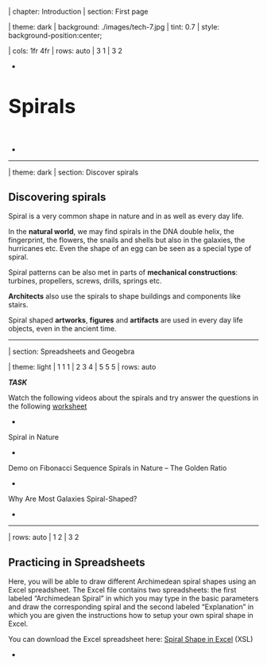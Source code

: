 
| chapter: Introduction
| section: First page

| theme: dark
| background: ./images/tech-7.jpg
| tint: 0.7
| style: background-position:center;

| cols: 1fr 4fr
| rows: auto
| 3 1
| 3 2

-

<big>

# <big>Spirals</big>

</big>

&nbsp;

<f-next-button title="Start" />

-

---








| theme: dark
| section: Discover spirals


<!-- ## Discove&shy;ring Spirals

Spiral is a very common shape in nature and in as well as every day life. In the **natural world**, we may find spirals in the DNA double helix, the fingerprint, the flowers, the snails and shells but also in the galaxies, the hurricanes etc. Even the shape of an egg can be seen as a special type of spiral.

Spiral patterns can be also met in parts of **mechanical constructions**: turbines, propellers, screws, drills, springs etc.

**Architects** also use the spirals to shape buildings and components like stairs.

Finally spiral shaped **artworks**, **figures** and **artifacts** are used in every day life objects, even in the ancient time. -->


<div class="grid masonry" style="--cols: 1fr 1fr 1fr 1fr; grid-template-rows:repeat( 1fr) ; --gap:0;">

  <div style="padding:var(--base3); grid-column:1 / span 2">
    
  ## Dis&shy;cove&shy;ring spirals
  
  Spiral is a very common shape in nature and in as well as every day life. 

  </div>

  <f-image src="./images/nature-1.jpg" />
  <f-image src="./images/nature-2.jpg" />
  <f-image src="./images/nature-3.jpg"  />
  <f-image src="./images/nature-4.jpg" />

  <div style="padding:var(--base3)">

  In the **natural world**, we may find spirals in the DNA double helix, the fingerprint, the flowers, the snails and shells but also in the galaxies, the hurricanes etc. Even the shape of an egg can be seen as a special type of spiral.
  
  </div>

  <f-image src="./images/nature-5.jpg" />
  <f-image src="./images/nature-6.jpg" />
  <f-image src="./images/nature-7.jpg" />
  <f-image src="./images/nature-9.jpg" />

  <div style="padding:var(--base3)">

  Spiral patterns can be also met in parts of **mechanical constructions**: turbines, propellers, screws, drills, springs etc.
  
  </div>

  <f-image src="./images/tech-1.jpg" />
  <f-image src="./images/tech-2.jpg" />
  <f-image src="./images/tech-3.jpg" />
  <f-image src="./images/tech-4.jpg" />
  <f-image src="./images/tech-5.jpg" />
  <f-image src="./images/tech-6.jpg" />
  <f-image src="./images/tech-7.jpg" />
  <f-image src="./images/tech-8.jpg" />

  <div style="padding:var(--base3)">

  **Architects** also use the spirals to shape buildings and components like stairs.
  
  </div>

  <f-image src="./images/architecture-1.jpg" />
  <f-image src="./images/architecture-2.jpg" />
  <f-image src="./images/architecture-9.jpg" />
  <f-image src="./images/architecture-4.jpg" />
  <f-image src="./images/architecture-5.jpg" />
  <f-image src="./images/architecture-6.jpg" />
  <f-image src="./images/architecture-8.jpg" />
  <f-image src="./images/architecture-7.jpg" style="grid-column:1 / span 2" />

  <div style="padding:var(--base3)">

  Spiral shaped **artworks**, **figures** and **artifacts** are used in every day life objects, even in the ancient time.
  
  </div>

  <f-image src="./images/art-3.jpg" />
  <f-image src="./images/art-4.jpg" />
  <f-image src="./images/art-5.jpg" />
  <f-image src="./images/art-6.jpg" />
  <f-image src="./images/art-7.jpg" />
</div>

---





| section: Spreadsheets and Geogebra

| theme: light
| 1 1 1 
| 2 3 4
| 5 5 5
| rows: auto

***TASK*** <f-activity-icon />

Watch the following videos about the spirals and try answer the questions in the following [worksheet](https://spiralsdesignstem.files.wordpress.com/2018/07/worksheet-1-1.docx)

-

<f-video src="https://www.youtube.com/watch?v=lPOf70xIJyg" />

Spiral in Nature

-

<f-video src="https://www.youtube.com/watch?v=iEnR8zupK0A" />

Demo on Fibonacci Sequence Spirals in Nature – The Golden Ratio

-

<f-video src="https://www.youtube.com/watch?v=aIUu5uMKB70" />

Why Are Most Galaxies Spiral-Shaped?

-

<f-next-button />

---








| rows: auto
| 1 2
| 3 2

<!-- 2. Working with spirals -->
## Practicing in Spreadsheets

Here, you will be able to draw different Archimedean spiral shapes using an Excel spreadsheet. The Excel file contains two spreadsheets: the first labeled “Archimedean Spiral” in which you may type in the basic parameters and draw the corresponding spiral and the second labeled “Explanation” in which you are given the instructions how to setup your own spiral shape in Excel.

You can download the Excel spreadsheet here: [Spiral Shape in Excel](https://spiralsdesignstem.files.wordpress.com/2018/09/spiral-shape-in-excel1.xls) (XSL)


-

<div style="height:80vh; ">

<f-image src="https://spiralsdesignstem.files.wordpress.com/2018/09/excel1.jpg" style="--image-min-height:40vh; --image-height:40vh;" />
<f-image src="https://spiralsdesignstem.files.wordpress.com/2018/09/excel21.jpg" style="--image-min-height:40vh; --image-height:40vh;" />

<!-- ![](https://spiralsdesignstem.files.wordpress.com/2018/09/excel1.jpg?w=434&h=456) 

![](https://spiralsdesignstem.files.wordpress.com/2018/09/excel21.jpg?w=585&h=460) -->

</div>

-

<f-next-button />

---







| rows: auto 
| cols: 3fr 2fr
| 1 1
| 2 3
| 4 4

## 2D, 3D Spirals in Geogebra

-

Geogebra is a free online math tools for graphing, geometry, 3D modelling etc.

<br>

<f-inline>

  <f-link to="https://www.geogebra.org/2d" class="button tertiary">Geogebra 2D version</f-link>

  <f-link to="https://www.geogebra.org/3d" class="button tertiary">Geogebra 3D version</f-link>

</f-inline>

<br>

<f-link to="https://spiralsdesignstem.files.wordpress.com/2018/10/what-is-geogebra.pdf">Short introduction to Geogebra</f-link> (pdf)

In our example Geogebra will be used as a practicing tool for creating 3D spirals.

-

### Geogebra examples

<f-link to="https://www.geogebra.org/m/aKC2MESg">Spiral types in Geogebra</f-link>

#### 3D spiral examples:

Spiral 1: <f-link to="https://www.geogebra.org/m/usfyzvuc">geogebra.org/m/usfyzvuc</f-link>
Spiral 2: <f-link to="https://www.geogebra.org/m/scky7tbf">geogebra.org/m/scky7tbf</f-link>
Spiral 3: <f-link to="https://www.geogebra.org/m/yctfkmjg">geogebra.org/m/yctfkmjg</f-link>
Spiral 4: <f-link to="https://www.geogebra.org/m/jkvcnjpd">geogebra.org/m/jkvcnjpd</f-link>
Screw:    <f-link to="https://www.geogebra.org/m/pdrtw9uv">geogebra.org/m/pdrtw9uv</f-link>

-

<f-next-button />

---







| 4 4
| 1 2
| 3 3


## <f-activity-icon /> Task 1

Open the Geogebra application in https://www.geogebra.org/3d

Start practicing in creating 3D spirals, following the instructions of the <f-link to="https://spiralsdesignstem.files.wordpress.com/2018/10/worksheet-spiral.pdf">Worksheet 1</f-link> (PDF)

-

## <f-activity-icon /> Task 2

Open the Geogebra application in https://www.geogebra.org/3d

Start practicing in creating 3D spirals, following the instructions of the <f-link to="https://spiralsdesignstem.files.wordpress.com/2018/11/archimedean-spiral-worksheet.pdf">Worksheet 2</f-link> (PDF)

-

<f-next-button />

-

---










| chapter: Trigonometry and coordinate systems

| theme: dark

<center>
<div style="padding:5vh 10vw">

  # Basics of trigono&shy;metry and polar coordi&shy;nates
  
  <br />

  <f-next-button />
  
</div>
</center>













---






<!-- 3. Background -->

| section: Trigonometry
| cols: 3fr 2fr
| 1 3
| 2 3
| 4 4

<caption>Basics of trigonometry and polar coordinates</caption>

## Basics of trigonometry

-

In order to design a spiral you first need to recall the basic knowledge from trigonometry, a know the basic notation of trigonometry which is the branch of mathematics dealing with the **relations of the sides and angles of triangles**.

### The sides of an orthogonal triangle

Assume that there is an orthogonal triangle (a triangle with one angle equal to 90°). The side that is always opposite to the right angle is called <f-math inline red>**"hypotenuse"**</f-math>. This is the longest side in the orthogonal triangle.

If we choose an angle <f-math inline>θ</f-math> other the right angle, the side that lies opposite to it is called <f-math inline blue>"opposite"</f-math>. The third angle, not in the opposite side is called <f-math inline green>"adjacent"</f-math> sides. Let's call the sides <f-math inline green>a</f-math>, <f-math inline blue>b</f-math> and <f-math inline red>c</f-math>.

The length of the three sides <f-math inline green>a</f-math>, <f-math inline blue>b</f-math> and <f-math inline red>c</f-math> of an orthogonal triangle are linked with **“Pythagorean equation”**

<f-math>\color{blue}a^2 \color{black}+ \color{green}b^2 \color{black}= \color{red}c^2</f-math>

This equation states that **the square of the hypotenuse** (the side opposite the right angle) is equal to **the sum of the squares of the other two sides**.

-

<div style="position:sticky; top:0;">
  <f-scene responsive style="max-width:600px;">
    <defs>
    <marker id="arrow" viewBox="0 0 10 10" refX="5" refY="5"
      markerWidth="5" markerHeight="5"
      orient="auto-start-reverse" fill="lightgray" >
        <path d="M 0 0 L 10 5 L 0 10 z" />
    </marker>
    </defs>
    <f-group position="0.4 0">
      <f-arc position="-1.5 -1" start-angle="90" end-angle="130" r="0.4" inner-radius="0.4" stroke-width="2" />
      <f-line points="-1.5 -1, 1 -1"  :stroke="color('green')" />
      <f-line points="1 -1, 1  1"     :stroke="color('blue')" />
      <f-line points="1 1, -1.5 -1"     :stroke="color('red')" />
      <f-box r="0.2" position="0.9 -0.9" strokeWidth="2" />
      <polyline points="-1.05,-0.85 0.85,-0.1" fill="none" stroke="lightgray" stroke-width="0.02" stroke-dasharray="0.04" marker-end="url(#arrow)" />
      <polyline points="0.9,-0.9 -0.2,-0.1" fill="none" stroke="lightgray" stroke-width="0.02" stroke-dasharray="0.04" marker-end="url(#arrow)" />
      <f-text :fill="color('red')" position="-0.6 0.5">Hypotenuse:c</f-text>
      <f-text :fill="color('green')" position="-0.2 -1.3">Adjascent:a</f-text>
      <f-text :fill="color('blue')" position="1.3 0" rotation="90">Opposite:b</f-text>
      <f-text position="-1.5 -0.8" style="font-size:120%">θ</f-text>
    </f-group>
  </f-scene>
</div>

-

<br>

<f-next-button />

---



| cols: 3fr 2fr
| 1 2
| 3 4
| 5 5

<caption>Basics of trigonometry and polar coordinates</caption>

## Trigonometric Ratios

The ratios (fractions) of the sides a, b and c  of an orthogonal right triangle are called trigonometric ratios. Three common trigonometric ratios are the sine (**sin**), cosine (**cos**), and tangent (**tan**). For any angle θ such that of the triangle in Figure 1, these are defined for as follows:

<f-math>sin(θ) = \frac{\color{blue}Opposite}{\color{red}Hypotenuse} = \frac{\color{blue}b}{\color{red}c}</f-math><f-math>cos(θ) = \frac{\color{green}Adjascent}{\color{red}Hypotenuse} = \frac{\color{green}a}{\color{red}c}</f-math><f-math>tan(θ) = \frac{\color{blue}Opposite}{\color{green}Adjascent} = \frac{sin θ}{cos θ} = \frac{\color{blue}b}{\color{green}a}</f-math>

To remember these definitions, note the following:

<f-math>Sine = \frac{\color{blue}Opposite}{\color{red}Hypotenuse}</f-math><f-math>Cosine = \frac{\color{green}Adjascent}{\color{red}Hypotenuse}</f-math><f-math>Tangent = \frac{\color{blue}Opposite}{\color{green}Adjascent}</f-math>

By applying the Pythagorean equation to the trigonometric ratios derives that, for any angle θ in an orthogonal triangle holds

<f-math>sin^2(θ) + cos^2(θ) = 1</f-math>

-

<div style="position:sticky; top:0;">
  <f-scene responsive style="max-width:600px;">
    <defs>
    <marker id="arrow" viewBox="0 0 10 10" refX="5" refY="5"
      markerWidth="5" markerHeight="5"
      orient="auto-start-reverse" fill="lightgray" >
        <path d="M 0 0 L 10 5 L 0 10 z" />
    </marker>
    </defs>
    <f-arc position="-1.5 -1" start-angle="90" end-angle="130" r="0.4" inner-radius="0.4" stroke-width="2" />
    <f-line points="-1.5 -1, 1 -1"  :stroke="color('green')" />
    <f-line points="1 -1, 1  1"     :stroke="color('blue')" />
    <f-line points="1 1, -1.5 -1"     :stroke="color('red')" />
    <f-box r="0.2" position="0.9 -0.9" strokeWidth="2" />
    <polyline points="-1.05,-0.85 0.85,-0.1" fill="none" stroke="lightgray" stroke-width="0.02" stroke-dasharray="0.04" marker-end="url(#arrow)" />
    <polyline points="0.9,-0.9 -0.2,-0.1" fill="none" stroke="lightgray" stroke-width="0.02" stroke-dasharray="0.04" marker-end="url(#arrow)" />
    <f-text :fill="color('red')" position="-0.6 0.5">Hypotenuse:c</f-text>
    <f-text :fill="color('green')" position="-0.2 -1.3">Adjascent:a</f-text>
    <f-text :fill="color('blue')" position="1.3 0" rotation="90">Opposite:b</f-text>
    <f-text position="-1.5 -0.8" style="font-size:120%">θ</f-text>
  </f-scene>
</div>

-

### Example

Let the triangle <f-math inline>ABC</f-math> be with sides 3, 4 and 5.

In the above triangle <f-math inline>ABC</f-math>, the trigonometric ratios of the angle <f-math inline>A</f-math> are calculated:

<f-math>sin(A) = \frac{\color{blue}CB}{\color{red}AB} = \frac{\color{blue}3}{\color{red}5} = 0.6</f-math><f-math>cos(A) = \frac{\color{green}AC}{\color{red}AB} = \frac{\color{green}4}{\color{red}5} = 0.8</f-math><f-math>tan(A) = \frac{\color{blue}CB}{\color{green}AC} = \frac{\color{blue}3}{\color{green}4} = 0.75</f-math>

or by using the values of <f-math inline>sin(A)</f-math> and <f-math inline>cos(A)</f-math> 

<f-math>tan(A) = \frac{sin(A)}{cos(A)} = \frac{0.6}{0.8} = 0.75</f-math>

In this example we can verify that 

<f-math>\color{red}AB\color{black}^2 = \color{green}AC\color{black}^2 + \color{blue}BC\color{black}^2 or</f-math><f-math>\color{red}5\color{black}^2 = \color{green}4\color{black}^2 + \color{blue}3\color{black}^2 or</f-math><f-math>\color{red}25\color{black} = \color{green}16\color{black} + \color{blue}9\color{black}</f-math>

<!-- ![](https://spiralsdesignstem.files.wordpress.com/2018/09/eq5.jpg) -->

Moreover,  

<f-math inline>sin^2(A) + cos^2(A) = 1 </f-math> or<br /><f-math inline>0.6^2 + 0.8^2 = 0.36 + 0.64 = 1</f-math>

<!-- ![](https://spiralsdesignstem.files.wordpress.com/2018/09/eq72.jpg) -->

-

<div style="position:sticky; top:0;">
  <f-scene responsive style="max-width:550px;">
    <f-arc position="-1.5 -1" start-angle="90" end-angle="125" r="0.4" inner-radius="0.4" stroke-width="2" />
    <f-line points="-1.5 -1, 1.5 -1"  :stroke="color('green')" />
    <f-line points="1.5 -1, 1.5  1.25"     :stroke="color('blue')" />
    <f-line points="1.5 1.25, -1.5 -1"     :stroke="color('red')" />
    <f-box r="0.2" position="1.4 -0.9" strokeWidth="2" />
    <f-text :fill="color('red')" position="0 0.4">5</f-text>
    <f-text :fill="color('green')" position="0 -1.3">4</f-text>
    <f-text :fill="color('blue')" position="1.3 0">3</f-text>
    <f-text position="-1.6 -1.2">A</f-text>
    <f-text position="1.6 1.3">B</f-text>
    <f-text position="1.6 -1.2">C</f-text>
  </f-scene>
</div>

<!-- ![](https://spiralsdesignstem.files.wordpress.com/2018/09/triangle1.jpg?w=135&zoom=2) -->

-

<br />

<f-next-button />

---





| section: Cartesian and Polar Coordinates

| 1 1
| 2 3
| 4 5
| 6 6

<caption>Basics of trigonometry and polar coordinates</caption>

## Cartesian and Polar Coordinates 

-

### Cartesian coordinates

Any point in the plane can be defined by its coordinates (**X**, **Y**). (X, Y) is a pair of numbers denoting the distances from two perpendicular lines: the vertical line (-axis) and the horizontal line (-axis). For example, in the next figure the point A is defined as a pair (3,4), where X=3 and Y=4. These are called Cartesian coordinates.

-

<f-image src="https://spiralsdesignstem.files.wordpress.com/2018/09/plane11.jpg" style="--image-size:contain; --image-height:30vh;" />

<!-- ![](https://spiralsdesignstem.files.wordpress.com/2018/09/plane11.jpg) -->

-

### Polar coordinates

However, in many cases such that of drawing a spiral, a different expression is needed. One may notice that instead of using (x, y) as the coordinates of point A, the **distance from the zero point r and the angle θ** may equivalently be used. This means that the position of any point in the plane can be described by the pair (r, θ). These are called **Polar coordinates of the point A**.

> Cartesian and Polar coordinates are equivalent and can be converted from one type to another.

-

<f-image src="./images/polar-coordinates.png" style="--image-size:contain; --image-height:30vh; --image-position:center;" />

<!-- ![](./images/polar-coordinates.png) -->

-

<f-next-button />

---






| cols: 3fr 2fr
| 1 1
| 2 3
| 4 3
| 5 5

<caption>Basics of trigonometry and polar coordinates</caption>

## Calculation of Polar coordinates

-

#### 1. Find the Polar coordinates from Cartesian coordinates

Assume that a point A(3,4) is given. According to the next figure, the grey triangle is orthogonal with opposite and adjacent sides equal to y=4 and x=3, respectively.

The **hypotenuse is the distance r** and can be estimated by applying the Pythagorean equation as

<f-math>\color{red}r^2 \color{black} = \color{blue}x^2 \color{blaxk}+ \color{green}y^2 \color{black}= \color{blue}3^2 \color{black}+ \color{green}4^2 \color{black}= \color{blue}9 \color{black}+ \color{green}16 \color{black}= 25</f-math><f-math>\color{red}r \color{black}= \sqrt{25} = 5</f-math>

<!-- ![](https://spiralsdesignstem.files.wordpress.com/2018/09/eq8.jpg) -->

From the same triangle, **angle θ can be estimated** indirectly in terms of the tan(θ) ratio.

Indeed

<f-math>tan(θ) = \frac{\color{green}y}{\color{blue}x} = \frac{\color{green}4}{\color{blue}3} = 1.33</f-math><f-math>θ = tan^{-1}(1.33) = 53.06\degree</f-math>

<!-- ![](https://spiralsdesignstem.files.wordpress.com/2018/09/eq9.jpg) -->

👉Note the value of θ derives by the **inverse function of tangens** (tan<sup>-1</sup>). Any typical scientific calculator includes this option.

-

<f-scene responsive style="position:sticky; top:25vh; max-width:600px;">
  <defs>
    <marker id="arrow" viewBox="0 0 10 10" refX="5" refY="5"
      markerWidth="5" markerHeight="5"
      orient="auto-start-reverse" fill="lightgray" >
        <path d="M 0 0 L 10 5 L 0 10 z" />
    </marker>
    </defs>
    <polyline points="0,-1.9 0,1.9" fill="none" stroke="lightgray" stroke-width="0.02" stroke-dasharray="0.04" marker-end="url(#arrow)" />
    <polyline points="-1.9,0 1.9,0" fill="none" stroke="lightgray" stroke-width="0.02" stroke-dasharray="0.04" marker-end="url(#arrow)" />
    <f-circle r="1.5" strokeWidth="2" :stroke="color('gray')" />
    <f-polygon :points="[ [0,0], polarxy(90,0.75), polarxy(150, 1.5) ]" :fill="color('yellow')" stroke opacity="0.6" />
    <f-line points="0 0, 0 1.31" :stroke="color('green')" />
    <f-polygon :points="[ [0,0], polarxy(90,0.75), polarxy(150, 1.5) ]" strokeWidth="2" />
    <f-line points="0 0, 0.75 0" :stroke="color('blue')" />
    <f-line :points="[[0,0],polarxy(150, 1.5)]" :stroke="color('red')" />
    <f-arc position="0 0" start-angle="90" end-angle="150" r="0.45" inner-radius="0.45" stroke-width="1" />
    <f-box r="0.1" position="0.7 0.05" strokeWidth="1" />
    <f-text :position="polarxy(140,1.9)">A(x:3,y:4)</f-text>
    <f-text position="-0.1 0.6" :fill="color('green')" rotation="90" scale="0.75">r⋅sin(θ)</f-text>
    <f-text position="0.4 -0.25" :fill="color('blue')" scale="0.75">r⋅cos(θ)</f-text>
    <f-text :position="polarxy(155, 0.75)" :fill="color('red')" scale="0.75">r</f-text>
    <f-text position="0.22 0.05" >θ</f-text>
    <f-text position="1.9 0.1" scale="0.75">x</f-text>
    <f-text position="0.15 1.85" scale="0.75">y</f-text>
    
</f-scene>

<!-- ![](https://spiralsdesignstem.files.wordpress.com/2018/09/plane21.jpg) -->

-

#### 2. From Polar to Cartesian coordinates

Following the previous example, assume now that the point A is known by its polar coordinates (5, 53.06°). Its Cartesian coordinates derive by applying the trigonometric ratios cos() and sin() as follows.

<f-math>cos(θ) = \frac{\color{blue}x}{\color{red}r}</f-math><f-math>{\color{blue}x} = {\color{red}r} \cdot cos(θ) = {\color{red}5} \cdot cos(53.06\degree) = {\color{red}5} \cdot 0.6 = \color{blue}3</f-math><f-math>sin(θ) = \frac{\color{green}y}{\color{red}r}</f-math><f-math>{\color{green}y} = {\color{red}r} \cdot sin(θ) = {\color{red}5} \cdot sin(53.06\degree) = {\color{red}5} \cdot 0.8 = \color{green}4</f-math>

<!-- ![](https://spiralsdesignstem.files.wordpress.com/2018/09/eq10.jpg) -->

-

<f-next-button />

---











| chapter: Math of Archimedean spirals

| theme: dark

<center>
<div style="padding:5vh 10vw">

  # Mathe&shy;matics of 2D and 3D Archi&shy;medean spirals

  This section will help you understand the mathematics and particular the equations and formulas from which 2D and 3D spirals derive.

  <br />

  <f-next-button />
  
</div>
</center>

---








| section: Equations of 2D Archimedean spirals

| cols: 2fr 1fr 2fr
| 1 1 1
| 2 4 5
| 3 4 5
| 6 6 6



<caption>Mathematics of 2D and 3D Archimedean spirals</caption>

## Equations of 2D Archi&shy;medean spirals

-

Assume that a point is described by its polar coordinates (r, θ). Remember that r is the radius, the distance of the point from the center of the axes and θ is the angle formed between the radius and x axis (see next figure).

-

<f-image src="https://spiralsdesignstem.files.wordpress.com/2018/09/spiral2d-2.jpg?w=300&h=261" style="--image-size:contain; --image-height:35vh; " />

<!-- ![](https://spiralsdesignstem.files.wordpress.com/2018/09/spiral2d-2.jpg?w=300&h=261) -->

-

Now, image what happens if the angle θ gradually increases from the zero degrees (θ=0º) to θ=90º and then to θ=180º up to θ=360º. If the radius *r* remains constant, the corresponding point will move along the blue circle. This is the basic movement to produce a circular shape.

-

Lets simulate this:

<f-slider set="circleProgress" value="0" to="360" title="θ" />

<f-scene grid responsive style="max-width:600px;">
  <f-circle r="1.5" strokeWidth="1" :stroke="color('blue')" />
  <f-group rotation="90">
    <!-- <f-line :points="[[0,0], polarxy(get('circleProgress'),1.5) ]" /> -->
    <f-arc r="1.5" inner-radius="0" :stroke="color('red')" start-angle="0" :end-angle="get('circleProgress', 0)" stroke-width="4" />
    <f-circle r="0.1" :stroke="color('red')" :position="polarxy( get('circleProgress', 0), 1.5)"  />
  </f-group>
  <f-text :position="polarxy( get('circleProgress', 0)+90, 1.75)">r</f-text>
  <f-text position="0 0.1">θ={{Math.round(get('circleProgress', 0))}}°</f-text>
</f-scene>

-

<f-next-button />

---





| gap: 7vh 5vw
| 1 1
| 2 3
| 4 5
| 6 6

<caption>Mathematics of 2D and 3D Archimedean spirals</caption>

## Equations of 2D Archi&shy;medean spirals

-

In the previous movement, if we assume that **r is not constant** but changes gradually as the angle θ ranges from 0º to 360º, then we get a **perfect spiral shape**.

To draw an Archimedian spiral, two basic parameters need to define:

- the starting point on the x axis (lets call it **α**) and
- the distance **d** between two consecutive lines of the spiral.

<f-slider 
    title="α"
    :value="150" 
    set="radius"
    from="0"
    to="200" 
/>
<f-slider 
    title="d"
    :value="0" 
    set="padding"
    from="0"
    to="100" 
/>
<f-slider 
    title="Active point"
    :value="0" 
    set="active"
    from="0"
    to="180"
    :step="1" 
/>

The most usual case of an Archimedian spiral is that when the spiral shape begins from the beginning of the axes x and y. In such a case α=0.

-

<f-artboard responsive grid width="600" height="400">
  <g transform="translate(300 200)">
    <Spiral :cycles="5" :padding="get('padding', 0)" :startX="get('radius', 100)" :activePoint="get('active', 0)" :info="false" />
  </g>
</f-artboard>

-



<!-- ![](https://spiralsdesignstem.files.wordpress.com/2018/09/spiral2d-3.jpg?w=300&h=276) -->

**Any point (x,y) of the plane belongs to a spiral shape if satisfies the following equations**

<f-math>x = r \cdot cos(θ)</f-math><f-math>y = r \cdot sin(θ)</f-math><f-math>r = a + \frac{d}{2π} \cdot θ</f-math><f-math>θ = 0°...360°</f-math>

Note that π is the well known PI number equal to 3.14159.

The following figure, explains the above equations in terms of the polar coordinates explained in the previous section.

<!-- ![](https://spiralsdesignstem.files.wordpress.com/2018/09/spiral2d-1.jpg?w=1024&h=671) -->

> Based on the above equations, any flat, 2D Archimedian spiral can be drawn if the angle θ ranges from 0º to 360º, and for every single value in that range, the coordinates  x and y are calculated and the corresponding point (x,y) in plotted in the plane.

-

<!-- <f-image src="https://spiralsdesignstem.files.wordpress.com/2018/09/spiral2d-1.jpg?w=1024&h=671" style="--image-size:contain; --image-min-height:40vh" /> -->

<f-artboard responsive width="600" height="400">
<defs>
<marker id="arrow" viewBox="0 0 10 10" refX="9" refY="5"
    markerWidth="3" markerHeight="3"
    orient="auto-start-reverse" :fill="color('darkgray')" >
    <path d="M 0 0 L 10 5 L 0 10 z" />
  </marker>
  </defs>
  <g transform="translate(300 200)">
    <Spiral :cycles="3" :padding="60" :startX="150" activePoint="6" :info="false" :triangle="true" />
    <f-line :points="[ [0,30], [polarx(90, 150), polary(90, 150)+30] ]" stroke-width="3" marker-end="url(#arrow)" marker-start="url(#arrow)" />
    <f-line :points="[ [polarx(90,150), 0], [polarx(90, 210), 0] ]" stroke-width="3" marker-end="url(#arrow)" marker-start="url(#arrow)" />
    <f-text position="45 -5" scale="1.5">x</f-text>
    <f-text position="90 -60" scale="1.5">y</f-text>
    <f-text position="30 -70" scale="1.5">r</f-text>
    <f-text position="80 50" scale="1.5">α</f-text>
    <f-text position="180 20" scale="1.5">d</f-text>
  </g>
</f-artboard>

-

<f-next-button />

---




| section: Mathematics of 3D spirals

| cols: 3fr 2fr
| 1 1
| 2 3
| 4 4

<caption>Mathematics of 2D and 3D Archimedean spirals</caption>

## Equations of 3D spirals

-

The equations of a 3D spiral or helix are similar to those presented before.

In three dimensions we assume that a **third axis z denoting the height** is added to the plane. For that new axis and the two horizontal (x and y), the equations are as follows:

<f-math>x = R \cdot cos(t)</f-math><f-math>y = R \cdot sin(t)</f-math><f-math>z = c \cdot t</f-math><f-math>t = {0...2\pi}  =  {0\degree...360\degree}</f-math>

<!-- ![](https://spiralsdesignstem.files.wordpress.com/2018/10/eq121.jpg?w=300&h=148) -->

In the above equations, **R** represents the radius of the cycle in the plane X-Y and **t** varies between 0 and 2π in the right-hand direction full cycle. The factor **c** is constant so the value **2πc** denotes the vertical separation of the helix’s loop.

<!-- Next figure presents the shape of a helix drawn in the three dimensions. -->

![](https://spiralsdesignstem.files.wordpress.com/2018/10/spiral3d.jpg?w=287&h=300)

-

<f-slider set="t" from="0" to="0.2" step="0.02" value="0" title="t" />
<f-slider set="rad" from="0.2" to="1.8" step="0.1" value="1" title="R" />
<f-slider set="rot" to="360" step="1" value="20" title="Rotate spiral" />

<f-scene3 responsive isometric style="max-width:700px">
  <f-group3 :rotation="[60, 0, get('rot', 20)]" :key="get('t', 0)">
  <f-point3 :key="get('rad')"
    :points="range(-10,10,0.1).map(x => [get('rad', 1)*Math.cos(x),get('rad', 1)*Math.sin(x),x*get('t',0)])"
    :stroke="color('gray')"
  />
  </f-group3>
</f-scene3>

-

<f-next-button />

---










| chapter: 3D design
| section: Some tools and platforms

| 1 1
| 2 3
| 4 3

## 3D Design

In this section you can use a 3D Design software to produce objects relevant to spirals or search the internet to find 3D Models online.

-

#### Find objects online

You can find and download 3D Models by visiting the webpages below:

* <f-link to="https://www.thingiverse.com/">www.thingiverse.com</f-link>
* <f-link to="https://www.youmagine.com/">www.youmagine.com</f-link>

**Find a 3D Model you like by visiting the above websites.**

1. Download the files of the 3D Model you selected.
2. Extract the .zip file of the 3D Model after you download it.
3. What are the files extensions?
4. Are these extensions known to you?
5. What the .stl file stands for?

-

#### Design your own objects

Use the online **Tinkercad software**, available at: <f-link to="http://www.tinkercad.com">www.tinkercad.com</f-link> and try to complete the tasks of the following pdf worksheets.

<f-link to="https://spiralsdesignstem.files.wordpress.com/2018/09/worksheet-1.pdf">Worksheet 1</f-link> – Create a simple 3D Spiral Shape – Clockspring

<f-link to="https://spiralsdesignstem.files.wordpress.com/2018/09/worksheet-2.pdf">Worksheet 2</f-link> – Implement a 2D Spiral shape and transform it into a 3D Spiral Shape

<f-link to="https://spiralsdesignstem.files.wordpress.com/2018/09/worksheet-3.pdf">Worksheet 3</f-link> – Create a simple Screw with Spiral Shapes

<f-link to="https://spiralsdesignstem.files.wordpress.com/2018/09/worksheet-4.pdf">Worksheet 4</f-link> – Create a Helical Compression Spring

-

<f-next-button />

---







| chapter: Designing a cylinder product
| section: Dice games

| 1 2 
| 3 2 
 

# 🎲

## Let's play dice!

#### **Dice games**
  
Dice games are board games that you play with a dice. The Backgammon, Chuck-a-Luck (Bird cage), Ludo etc are examples of dice games. A list of several dice games can be found at <f-link to="http://www.dice-play.com/GamesAZ.htm">dice-play.com/GamesAZ.htm</f-link>
  
Dice games are based on rules according to which a player throws the dice and depending on the result, an action is performed. In these games the random outcome of the dice is very important. The dice must have **enough space** to roll several times so to end up randomly to their final position.

-

<f-image src="./images/dice-game.jpg" style="--image-min-height:40vw;" />

-

<f-next-button />

<f-notes title="Credits">

https://www.pexels.com/photo/blur-board-game-business-challenge-278918/

</f-notes>

---





| section: The design problem

| 1 2
| 3 2


<div class="bottom">
  
  ## The design problem
  
  There's often not enough space to throw the dice – it often ends up under a couch or punches other game pieces all over the place.

  Can we come up with a solution, that would:

1. be easy to use
2. allow one more dice roll down simultaneously
3. assure the random outcome of the dice
4. save space
5. be fair – the players should not to be able to manipulate the outcome.

</div>

-

<div style="height:100%;">
  <f-image src="./images/dice-throw.jpg" style="--image-min-height:50vh; --image-position:5% center" />
</div>

-

<f-next-button />

<f-notes title="Credits">

https://www.goodfreephotos.com/other-photos/Gambling-game-in-a-casino.jpg.php

</f-notes>

---





| section: The design solution

| 1 2
| 3 2


## The solution

Such dice throwing objects has been previously designed and sold. For example in the e-shop <f-link to="https://www.etsy.com/search?q=dice%20tower">Etsy.com</f-link> you find different implementations of the basic vertical dice throwing idea. They are made of different materials (plastic, wood, paper etc.), shapes (tower, folding boxes, spiral cylinders etc.)

A dice-tower – i.e. a cylinder that when the player lets the dice from the top, it will let them go down rolling and let them exit at the bottom level.

The problem of the dice-cylinder is to think, design and implement a rolling path for the dice within the cylinder so to let them move and roll sufficient distance, greater than the height of the cylinder, so to ensure the random dice outcome. Moreover, the movement of the dice should be smooth, without obstacles and such to ensure that they will not stick in an intermediate position and come down directly.

-

<f-image src="./images/dice-tower.jpg" style="--image-min-height:50vh" />

-

<f-next-button />

<f-notes title="Credits">

https://www.etsy.com/listing/692902098/dice-tower-board-game

</f-notes>

---







| 1 2
| 3 2


<div class="bottom">
  
## Directions for the design
  
To solve such a problem, consider the spiral theory. The path that follows the dice down to the exit of the cylinder may be a helix tube or a round staircase. Focusing to the case of the spiral stairs, several questions may arise:

- Why such a helix staircase might be an efficient structure in terms of space capacity and length of the rolling path?
- Given of some parameters such the height, the number of spirals, and the diameter of the cylinder base how the helix staircase can be designed? How long should be the helix path? How many stairs can be used in the specific cylinder height?
  
Look at the metallic stairs. You notice the round tube-shaped central column and the stairs linked to it. The most important characteristics of this stair is the helix shape.
</div>

-

<f-image src="./images/dice-stairs.jpg" />

-

<f-next-button />

<f-notes title="Credits">

  #### Image sources:

  https://pxhere.com/en/photo/1556977 

</f-notes>

---




| section: The dice cylinder

| gap: 8vmin
| 1 1
| 2 3
| 4 5
| 6 6


## The Dice Cylinder 

### The helix within a cylinder

But how can one easily design such a helix? Consider the following example.

-

##### 1.

Get a rectangular piece of paper and draw its diagonal with a pencil. Try to bend the paper so to gradually form a cylinder, a tube. Then, you may notice that the round shape automatically transforms the diagonal line to a helix! This helix line will be the basic direction for the stairs to be linked. Further note that this is a simple, one spiral helix.

<!-- {{ range(-1,1,0.2).map( x => [Math.sin(x),Math.cos(x)]) }} -->

<f-scene responsive width="600" height="200">
  <f-group position="-4 0">
    <f-box width="4" height="3" :fill="color('lightgray')" stroke />
    <f-line points="-2 1.5, 2 -1.5" :stroke="color('red')" strokeWidth="2" />
  </f-group>
  <f-group position="0.75 0">
    <f-box width="2" height="3" :fill="color('lightgray')" stroke />
    <!-- <f-line points="-1 1.47, -0.85 1, -0.6 0.5, 0 0, 0.6 -0.5, 0.85 -1, 1 -1.5" :stroke="color('red')" curved strokeWidth="2" /> -->
    <f-circle r="1" :fill="color('white')" scale="1 0.3" position="0 1.5" stroke />
    <!-- <f-line :points="range(-Math.PI,Math.PI,0.5).map(x => [Math.cos(x), 1.5 - ( Math.sin(x) * Math.cos(x) ) ])" curved :stroke="color('red')"  /> -->
    <path d="M -1 1.4 Q -1 0.2, 0 0 T 1 -1.4" :stroke="color('red')" stroke-width="0.04" fill="none" />
    <f-circle r="1" :fill="color('lightgray')" scale="1 0.3" position="0 -1.5" stroke />
  </f-group>
  <f-group position="4 0">
    <f-box width="1" height="3" :fill="color('lightgray')" stroke />
    <f-circle r="0.5" :fill="color('lightgray')" scale="1 0.6" position="0 -1.5" stroke />
    <!-- <f-line points="-0.5 1.47, -0.25 0.9, 0.3 0.4, 0.5 0.3" :stroke="color('red')" strokeWidth="2" curved /> -->
    <!-- <f-line points="-0.5 1.47, -0.25 0.9, 0.3 0.4, 0.5 0.3" position="0 -1.8" :stroke="color('red')" strokeWidth="2" curved /> -->
    <path d="M -0.5 1.45 Q -0.4 0.2, 0.5 0.3" :stroke="color('red')" stroke-width="0.04" fill="none" />
    <path d="M -0.5 1.45 Q -0.4 0.2, 0.5 0.3" :stroke="color('red')" stroke-width="0.04" fill="none" style="transform:translate(0, -1.8px)" />
    <f-circle r="0.5" :fill="color('lightgray')" scale="1 0.5" position="0 1.5" stroke />
    <f-circle r="0.42" :fill="color('white')" scale="1 0.5" position="0 1.5" stroke />
  </f-group>
</f-scene>

<!-- <img src="https://spiralsdesignstem.files.wordpress.com/2019/05/eikona10.png" style="width:100%; height:auto; float:left;" /> -->


-

##### 2.

<!-- <img src="https://spiralsdesignstem.files.wordpress.com/2019/05/eikona11.png" style="width:50%; height:auto; float:left;" /> -->

<f-scene responsive width="400" height="300" style="width:50%; height:auto; float: left; max-width:400px;">
  <f-group position="-0.1 0" scale="1.6">
    <f-line points="-1.5 1, -1.5 -1, 1.5 -1, 1.5 1" closed :fill="color('lightgray')" stroke />
    <f-line points="-1.5 1, 1.5 0" :stroke="color('red')" stroke-width="2" />
    <f-line points="-1.5 0, 1.5 -1" :stroke="color('red')" stroke-width="2" />
    <f-line points="-1.6 0, 1.6 0" strokeWidth="1" stroke-dasharray="0.05" />
  </f-group>
</f-scene>

Further note that in the previous figure the helix is simple, with only one spiral. What will be the design if one wants to make a two-spiral helix? This is simple. Start by dividing the rectangular piece of paper into two equal horizontal parts (see next figure). Then draw the diagonals in both parts. If you bend this structure, the red lines will form a two-spiral helix.
  
Helix with more than two spirals can be also formed by dividing the basic rectangular into appropriate number of equal parts.

-

##### 3.

<f-scene responsive style="width:50%; height:auto; float: left; max-width:360px; margin-bottom:20px;">
  <defs>
    <marker id="arrow" viewBox="0 0 10 10" refX="10" refY="5"
      markerWidth="5" markerHeight="5"
      orient="auto-start-reverse" :fill="color('blue')" >
        <path d="M 0 0 L 10 5 L 0 10 z" />
    </marker>
  </defs>
  <f-group position="0 0.15">
    <f-circle r="1.5" stroke-width="2" :fill="color('lightestgray')" />
    <f-circle r="0.5" stroke-width="2" fill="#ffffff" />
    <f-line v-for="(l, i) in 12" :key="'line'+i" 
      :rotation="360/12*i"
      points="0 1.55, 0 -1.55" stroke-width="1" :stroke="color('gray')" stroke-dasharray="0.05" />
    <f-arc r="1.64" inner-radius="1.64" start-angle="180" end-angle="210" stroke-width="1" />
    <f-text position="-0.5 1.65" scale="0.85">30°</f-text>
    <f-line points="-0.5 0, -0.5 -1.6" :stroke="color('blue')" stroke-width="0.5" />
    <f-line points="0.5 0, 0.5 -1.6" :stroke="color('blue')" stroke-width="0.5" />
    <f-line points="-0.5 -1.63, 0.5 -1.63" :stroke="color('blue')" stroke-width="1" marker-end="url(#arrow)" marker-start="url(#arrow)" />
    <f-text position="0 -1.80" scale="0.7">Diameter of the column</f-text>
    <f-line points="-1.5 0, -1.5 -1.9" :stroke="color('blue')" stroke-width="0.5" />
    <f-line points="1.5 0, 1.5 -1.9" :stroke="color('blue')" stroke-width="0.5" />
    <f-line points="-1.5 -1.93, 1.5 -1.93" :stroke="color('blue')" stroke-width="1" marker-end="url(#arrow)" marker-start="url(#arrow)" />
    <f-text position="0 -2.1" scale="0.7">Diameter of the circle base</f-text>
  </f-group>
</f-scene>

Assuming that the helix column has been constructed, the stairs may be designed as equal triangles. The number of the steps required is depended on the height of the stair and the distance between two consecutive steps while their size is linked to the size of the circular base of the stair.

For example, if 12 steps are needed, the following figure presents the 12 equal triangles.


<!-- ![eikona12](https://spiralsdesignstem.files.wordpress.com/2019/05/eikona12.png?w=330&h=345) -->

-

<img src="https://spiralsdesignstem.files.wordpress.com/2019/05/eikona13.png" style="width:40%; float:right;" />

##### 4.

To form the final stair structure, the triangle steps are linked with the helix in equal distances, as next figure presents.

-

<f-next-button />

---




| section: Calculations for the dice cylinder

| 1 2
| 3 4
| 5 5



## Basic calculations for the dice cylinder

<!-- <img src="https://spiralsdesignstem.files.wordpress.com/2019/05/eikona16.png" style="float:left; width:25%; margin-right:var(--base3); margin-bottom:var(--base)" /> -->

As mentioned in previous texts, the proposed dice cylinder will include an internal helix staircase which will be the path for the dice. This document presents the basic calculations for that construction.

-

<!-- <f-image src="https://spiralsdesignstem.files.wordpress.com/2019/05/eikona16.png" style="--image-min-height:40vh;" /> -->

-

By inspecting the basic structure, we notice that the basic part of the helix staircase is the inner cylinder column in which the triagonal-shaped stairs are adopted. The following figure presents these parts and shows the parameters used for the calculations.

These are

<var>h</var> = the height of the stair

<var>R</var> = the radius of the basic cycle

<var>r</var> = the radius of the inner column

<var>d</var> = the distance (height) between two consecutive stairs

<var>θ</var> = the angle of the trigonal stair

<var>N</var> = the number of stairs

Assume that the parameter <var>h</var>, <var>R</var>, <var>r</var> and <var>d</var> are predetermined and known, the rest of them derive as follows:

The number of stairs <var>N</var> are dependent on the height <var>h</var> and the distance <var>d</var> between the stairs and related with the formula <f-math inline>h = d \cdot (N + 1)</f-math>. By solving the equation, <var>N</var> derives as <f-math inline>N = 1 - \frac{h}{d}</f-math>.





The base cycle is divided into N equal triangles, so their angle can be computed as  **θ = 3600 / Ν**

The inner column, seen as a cylinder with base radius **r** and when expanded, it forms a rectangle with height **h** and width the length of the inner cycle which is **2πr** (π=3,14).

The **N** stairs are placed in equal positions by using a grid. Next figure presents such a grid for **N=12** stairs.

The level of each stair is presented by the red line and the green diagonal line represents the helix path of the stair. The length **S** of this path is computed as the hypotenuse of the rectangular triangle with sides **h** and **2πr**. From the Pythagoras theorem derives that **S2 =(2πr)2+h2** so **S = square root ((2πr)2+h2).**

-

<f-image src="https://spiralsdesignstem.files.wordpress.com/2019/05/eikona17.png" style="--image-size:contain; --image-height:60vh; --image-min-height:40vh;" />


<f-artboard responsive width="270" height="220">
  <defs>
    <marker id="arrowBlue" viewBox="0 0 10 10" refX="10" refY="5"
      markerWidth="5" markerHeight="5"
      orient="auto-start-reverse" :fill="color('blue')" >
        <path d="M 0 0 L 10 5 L 0 10 z" />
    </marker>
  </defs>
  <f-group position="5 5">
      <f-line v-for="h in range(0,13)" :key="'h'+h" :points="[ [h*18,0], [h*18,182] ]" strokeWidth="0.5" />
      <f-line v-for="v in range(0,13)" :key="'v'+v" :points="[ [0,v*14], [234,v*14] ]" strokeWidth="0.5" />
      <f-line :points="[[0,0],[ 13*18, 13*14 ]]" strokeWidth="2" :stroke="color('green')" />
      <f-group v-for="s in range(0,11)" :key="'s'+s" :position="[s*18, s*14+14]">
        <f-text position="9 10" scale="0.85">{{s+1}}</f-text>
        <f-line points="0 0, 18 0" strokeWidth="2" :stroke="color('red')" />
      </f-group>
      <f-line points="250 0, 250 182" :stroke="color('blue')" strokeWidth="1" marker-start="url(#arrowBlue)" marker-end="url(#arrowBlue)" />
      <f-text position="260 96" :fill="color('blue')">h</f-text>
      <f-line points="0 190, 234 190" :stroke="color('blue')" strokeWidth="1" marker-start="url(#arrowBlue)" marker-end="url(#arrowBlue)" />
      <f-text position="120 205" :fill="color('blue')">2·π·r</f-text>
  </f-group>
</f-artboard>

-

<f-next-button />

---






| section: Making the cylinder from paper

## Build the Dice Cylinder

<div class="grid masonry" style="--cols: 1fr 1fr 1fr; grid-template-rows:repeat( 1fr) ; --gap:2vw;">

<div>

  ### Instructions for the paper model

  <f-link class="tertiary" to="https://spiralsdesignstem.files.wordpress.com/2019/05/the_dice_cylinder_paper_sheet_template.pdf">Download the template</f-link>

  🖨 Open and print the pages of the template sheet.

</div>



<div>
  
To construct the paper model of the dice staircase we need :

* 2 A4 sheets of thick paper where we print the template
* Pair of scissors
* Liquid paper glue
* Plastic A4 sheet e.g. overhead transparency film sheet

</div>


<div>

 ##### 1.

 <img src="./images/tower-01.jpg" style="width:100%; height:auto;" />

 Cut the 12 triangle stairs and the base.

</div>
<div>

 ##### 2.

 <img src="./images/tower-02.jpg" style="width:100%; height:auto;" />

 Cut the column.

</div>
<div>

 ##### 3.

 <img src="./images/tower-03.jpg" style="width:100%; height:auto;" />

 Incise the vertical stripes so to bend the paper along the horizontal dimension. Connect the two edges with glue.

</div>
<div>

 ##### 4.

 <img src="./images/tower-04.jpg" style="width:100%; height:auto;" />

 Stick the column to the base using glue.

</div>
<div>

 ##### 5.

 <img src="./images/tower-05.jpg" style="width:100%; height:auto;" />

 Stick the stairs in the column. Use the direction of the black helix line. For every stair, bend the narrow white part of the triangle up to the dotted line so to form a right angle with the rest grey part. Glue the stairs in the column, at the level of the black horizontal line.

</div>
<div>

 ##### 6.

 <img src="./images/tower-06.jpg" style="width:100%; height:auto;" />

 Make the external cylinder from a plastic sheet. Use an A4 plastic film. Cut a piece of 12 cm width. Cut a rectangular piece at the bottom to let the dice exit. Bend the plastic sheet so to form a cylinder and stick the two edges using the glue.

</div>
<div>

 ##### 7.

 <img src="./images/tower-07.jpg" style="width:100%; height:auto;" />

 Put the paper staircase model with in the plastic cylinder.

</div>


</div>

---




| section: Modelling the cylinder with Tinkercad

<!-- ## Dice cylinder paper sheet template

To construct the paper model of the dice staircase you can use the following Paper Sheet Template:

[Paper Sheet Template](https://spiralsdesignstem.files.wordpress.com/2019/05/the_dice_cylinder_paper_sheet_template.pdf) -->

## Dice box and dice cylinder in 3D

To construct a 3D Dice Box or a Dice Cylinder in Tinkercad, you can use the following worksheet:

<f-link class="tertiary" to="https://spiralsdesignstem.files.wordpress.com/2019/05/the_dice_box_in_3d_worksheet.pdf">Dice Box and Dice Cylinder in Tinkercad</f-link>
